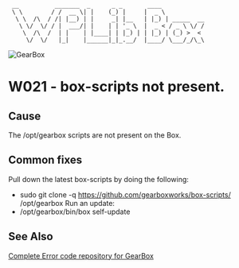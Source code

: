 ```
 __          _______  _      _ _       ____
 \ \        / /  __ \| |    (_) |     |  _ \
  \ \  /\  / /| |__) | |     _| |__   | |_) | _____  __
   \ \/  \/ / |  ___/| |    | | '_ \  |  _ < / _ \ \/ /
    \  /\  /  | |    | |____| | |_) | | |_) | (_) >  <
     \/  \/   |_|    |______|_|_.__/  |____/ \___/_/\_\
```

![GearBox](https://github.com/gearboxworks/box-scripts/blob/master/GearBox-100x.png)

# W021 - box-scripts not present.

## Cause
The /opt/gearbox scripts are not present on the Box.

## Common fixes
Pull down the latest box-scripts by doing the following:
* sudo git clone -q https://github.com/gearboxworks/box-scripts/ /opt/gearbox
Run an update:
* /opt/gearbox/bin/box self-update


### 


## See Also
[Complete Error code repository for GearBox](https://github.com/gearboxworks/box-scripts/tree/master/docs/errors)

